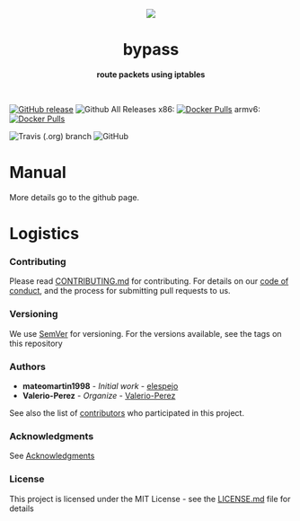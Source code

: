 <p align="center">
  <img src="https://www.lucidchart.com/publicSegments/view/e989f28a-2be0-4032-b578-8e0e05b3e7b7/image.png">
</p>

<h1 align="center"> bypass </h1>
<p align="center">
  <b >route packets using iptables</b>
</p>
<br>

[![GitHub release](https://img.shields.io/github/release/elespejo/bypass.svg)](https://github.com/elespejo/bypass/releases)
![Github All Releases](https://img.shields.io/github/downloads/elespejo/bypass/total.svg)
x86: [![Docker Pulls](https://img.shields.io/docker/pulls/elespejo/bypass-x86.svg)](https://hub.docker.com/r/elespejo/bypass-x86/tags/)
armv6: [![Docker Pulls](https://img.shields.io/docker/pulls/elespejo/bypass-x86.svg)](https://hub.docker.com/r/elespejo/bypass-armv6/tags/)

![Travis (.org) branch](https://img.shields.io/travis/elespejo/bypass.svg)
![GitHub](https://img.shields.io/github/license/elespejo/bypass.svg)

# Manual
More details go to the github page.


# Logistics

### Contributing

Please read [CONTRIBUTING.md](https://github.com/elespejo/bypass/blob/master/.github/CONTRIBUTING.md) for contributing.
For details on our [code of conduct](https://github.com/elespejo/bypass/blob/master/.github/CODE_OF_CONDUCT.md), and the process for submitting pull requests to us.

### Versioning

We use [SemVer](http://semver.org/) for versioning. For the versions available, see the tags on this repository

### Authors

* **mateomartin1998** - *Initial work* - [elespejo](https://github.com/mateomartin)
* **Valerio-Perez** - *Organize* - [Valerio-Perez](https://github.com/Valerio-Perez)

See also the list of [contributors](https://github.com/elespejo/bypass/graphs/contributors) who participated in this project.

### Acknowledgments

See [Acknowledgments](https://github.com/elespejo/bypass/blob/master/.github/ACKNOWLEDGMENTS.md)


### License

This project is licensed under the MIT License - see the [LICENSE.md](https://github.com/elespejo/bypass/blob/master/LICENSE.md) file for details

